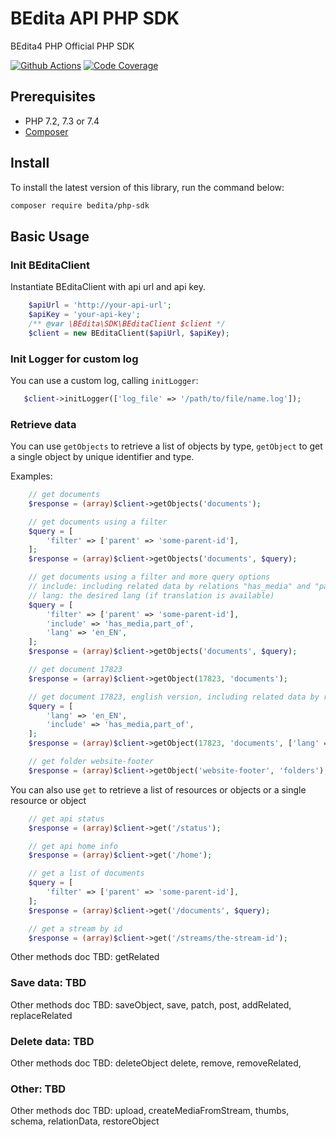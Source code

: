 # BEdita API PHP SDK

BEdita4 PHP Official PHP SDK

[![Github Actions](https://github.com/bedita/php-sdk/workflows/php/badge.svg)](https://github.com/bedita/php-sdk/actions?query=workflow%3Aphp)
[![Code Coverage](https://codecov.io/gh/bedita/php-sdk/branch/master/graph/badge.svg)](https://codecov.io/gh/bedita/bedita/branch/master)

## Prerequisites

* PHP 7.2, 7.3 or 7.4
* [Composer](https://getcomposer.org/doc/00-intro.md#installation-linux-unix-osx)

## Install

To install the latest version of this library, run the command below:

```bash
composer require bedita/php-sdk
```

## Basic Usage

### Init BEditaClient

Instantiate BEditaClient with api url and api key.

```php
    $apiUrl = 'http://your-api-url';
    $apiKey = 'your-api-key';
    /** @var \BEdita\SDK\BEditaClient $client */
    $client = new BEditaClient($apiUrl, $apiKey);
```

### Init Logger for custom log

You can use a custom log, calling `initLogger`:

```php
   $client->initLogger(['log_file' => '/path/to/file/name.log']);
```

### Retrieve data

You can use `getObjects` to retrieve a list of objects by type, `getObject` to get a single object by unique identifier and type.

Examples:

```php
    // get documents
    $response = (array)$client->getObjects('documents');

    // get documents using a filter
    $query = [
        'filter' => ['parent' => 'some-parent-id'],
    ];
    $response = (array)$client->getObjects('documents', $query);

    // get documents using a filter and more query options
    // include: including related data by relations "has_media" and "part_of"
    // lang: the desired lang (if translation is available)
    $query = [
        'filter' => ['parent' => 'some-parent-id'],
        'include' => 'has_media,part_of',
        'lang' => 'en_EN',
    ];
    $response = (array)$client->getObjects('documents', $query);
```

```php
    // get document 17823
    $response = (array)$client->getObject(17823, 'documents');

    // get document 17823, english version, including related data by relations "has_media" and "part_of"
    $query = [
        'lang' => 'en_EN',
        'include' => 'has_media,part_of',
    ];
    $response = (array)$client->getObject(17823, 'documents', ['lang' => 'en_EN']);

    // get folder website-footer
    $response = (array)$client->getObject('website-footer', 'folders');
```

You can also use `get` to retrieve a list of resources or objects or a single resource or object

```php
    // get api status
    $response = (array)$client->get('/status');

    // get api home info
    $response = (array)$client->get('/home');

    // get a list of documents
    $query = [
        'filter' => ['parent' => 'some-parent-id'],
    ];
    $response = (array)$client->get('/documents', $query);

    // get a stream by id
    $response = (array)$client->get('/streams/the-stream-id');
```

Other methods doc TBD: getRelated
### Save data: TBD

Other methods doc TBD: saveObject, save, patch, post, addRelated, replaceRelated

### Delete data: TBD

Other methods doc TBD: deleteObject delete, remove, removeRelated,

### Other: TBD

Other methods doc TBD: upload, createMediaFromStream, thumbs, schema, relationData, restoreObject
